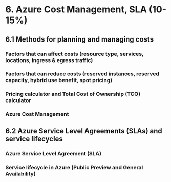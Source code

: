 # 6. Azure Cost Management, SLA (10-15%)
## 6.1 Methods for planning and managing costs
### Factors that can affect costs (resource type, services, locations, ingress & egress traffic)
### Factors that can reduce costs (reserved instances, reserved capacity, hybrid use benefit, spot pricing)
### Pricing calculator and Total Cost of Ownership (TCO) calculator
### Azure Cost Management

## 6.2 Azure Service Level Agreements (SLAs) and service lifecycles
### Azure Service Level Agreement (SLA)
### Service lifecycle in Azure (Public Preview and General Availability)
